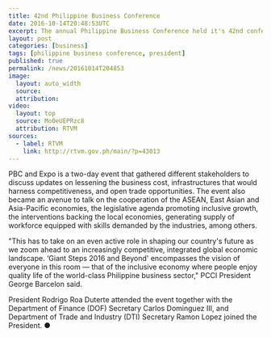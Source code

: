 ```yaml
---
title: 42nd Philippine Business Conference
date: 2016-10-14T20:48:53UTC
excerpt: The annual Philippine Business Conference held it's 42nd conference and Exposition of the Philippine Chamber of Commerce and Industry at the Manila Mariott Hotel in Pasay City on 13 October 2016.
layout: post
categories: [business]
tags: [philippine business conference, president]
published: true
permalink: /news/20161014T204853
image:
  layout: auto_width
  source: 
  attribution: 
video:
  layout: top
  source: Mo0eUEPRzc8
  attribution: RTVM
sources:
  - label: RTVM
    link: http://rtvm.gov.ph/main/?p=43013
---
```


PBC and Expo is a two-day event that gathered different stakeholders to discuss updates on lessening the business cost, infrastructures that would harness competitiveness, and open trade opportunities.  The event also became an avenue to talk on the cooperation of the ASEAN, East Asian and Asia-Pacific economies, the legislative agenda promoting inclusive growth, the interventions backing the local economies, generating supply of workforce equipped with skills demanded by the industries, among others.

"This has to take on an even active role in shaping our country's future as we zoom ahead to an increasingly competitive, integrated global economic landscape. ‘Giant Steps 2016 and Beyond' encompasses the vision of everyone in this room — that of the inclusive economy where people enjoy quality life of the world-class Philippine business sector," PCCI President George Barcelon said.

President Rodrigo Roa Duterte attended the event together with the Department of Finance (DOF) Secretary Carlos Dominguez III, and Department of Trade and Industry (DTI) Secretary Ramon Lopez joined the President.
&#x25cf;
